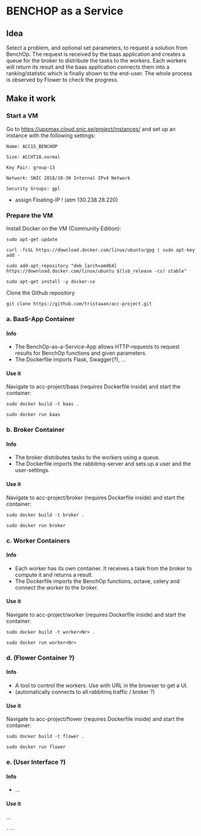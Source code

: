 # BENCHOP as a Service

## Idea

Select a problem, and optional set parameters, to request a solution from BenchOp. The request is received by the baas application and creates a queue for the broker to distribute the tasks to the workers. Each workers will return its result and the baas application connects them into a ranking/statistic which is finally shown to the end-user. The whole process is observed by Flower to check the progress.


## Make it work

### Start a VM

Go to https://uppmax.cloud.snic.se/project/instances/ and set up an instance with the following settings: 

    Name: ACC15_BENCHOP
    
    Size: ACCHT18.normal
    
    Key Pair: group-13
    
    Network: SNIC 2018/10-30 Internal IPv4 Network
    
    Security Groups: gpl
    
+ assign Floating-IP ! (atm 130.238.28.220)


### Prepare the VM

Install Docker on the VM (Community Edition):

    sudo apt-get update
    
    curl -fsSL https://download.docker.com/linux/ubuntu/gpg | sudo apt-key add -
    
    sudo add-apt-repository "deb [arch=amd64] https://download.docker.com/linux/ubuntu $(lsb_release -cs) stable"
    
    sudo apt-get install -y docker-ce

Clone the Github repository 
    
    git clone https://github.com/tristaaan/acc-project.git


### a.  BaaS-App Container

#### Info

  + The BenchOp-as-a-Service-App allows HTTP-requests to request results for BenchOp functions and given parameters.
  + The Dockerfile imports Flask, Swagger(?), ...

#### Use it
Navigate to acc-project/baas (requires Dockerfile inside) and start the container:
  
    sudo docker build -t baas . 
    
    sudo docker run baas


### b.  Broker Container

#### Info

  + The broker distributes tasks to the workers using a queue.
  + The Dockerfile imports the rabbitmq-server and sets up a user and the user-settings.

#### Use it
Navigate to acc-project/broker (requires Dockerfile inside) and start the container:
  
    sudo docker build -t broker . 
    
    sudo docker run broker


### c.  Worker Containers

#### Info

  + Each worker has its own container. It receives a task from the broker to compute it and returns a result. 
  + The Dockerfile imports the BenchOp functions, octave, celery and connect the worker to the broker.

#### Use it
Navigate to acc-project/worker (requires Dockerfile inside) and start the container:

    sudo docker build -t worker<Nr> . 
    
    sudo docker run worker<Nr>


### d.  (Flower Container ?)

#### Info

  + A tool to control the workers. Use with URL in the browser to get a UI.
  + (automatically connects to all rabbitmq traffic / broker ?)

#### Use it
Navigate to acc-project/flower (requires Dockerfile inside) and start the container: 
  
    sudo docker build -t flower . 
    
    sudo docker run flower
    

### e.  (User Interface ?)

#### Info

  + ...

#### Use it
  
...

    ...
